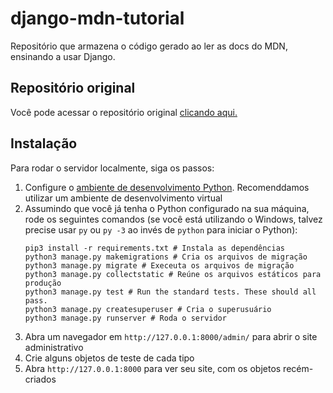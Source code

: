 # django-mdn-tutorial
Repositório que armazena o código gerado ao ler as docs do MDN, ensinando a usar Django.

## Repositório original
Você pode acessar o repositório original [clicando aqui.](https://github.com/mdn/django-locallibrary-tutorial)

## Instalação

Para rodar o servidor localmente, siga os passos:
1. Configure o [ambiente de desenvolvimento Python](https://developer.mozilla.org/en-US/docs/Learn/Server-side/Django/development_environment).
   Recomenddamos utilizar um ambiente de desenvolvimento virtual
1. Assumindo que você já tenha o Python configurado na sua máquina, rode os seguintes comandos (se você está utilizando o Windows, talvez precise usar `py` ou `py -3` ao invés de `python` para iniciar o Python):
   ```
   pip3 install -r requirements.txt # Instala as dependências
   python3 manage.py makemigrations # Cria os arquivos de migração
   python3 manage.py migrate # Execeuta os arquivos de migração
   python3 manage.py collectstatic # Reúne os arquivos estáticos para produção
   python3 manage.py test # Run the standard tests. These should all pass.
   python3 manage.py createsuperuser # Cria o superusuário
   python3 manage.py runserver # Roda o servidor
   ```
1. Abra um navegador em `http://127.0.0.1:8000/admin/` para abrir o site administrativo
1. Crie alguns objetos de teste de cada tipo
1. Abra `http://127.0.0.1:8000` para ver seu site, com os objetos recém-criados